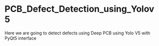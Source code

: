 # PCB_Defect_Detection_using_Yolov5
 Here we are going to detect defects using Deep PCB using Yolo V5 with PyQt5 interface 
